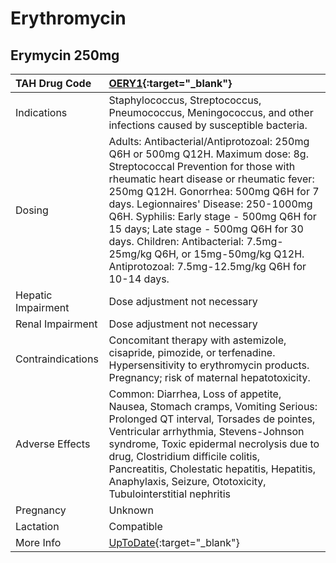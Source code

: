 # Erythromycin

## Erymycin 250mg

| TAH Drug Code      | [OERY1](https://www.tahsda.org.tw/drugs/hissearch.php?drug_code=OERY1){:target="_blank"}                                                                                                                                                                                                                                                                                                                                                                        |
|:-------------------|:----------------------------------------------------------------------------------------------------------------------------------------------------------------------------------------------------------------------------------------------------------------------------------------------------------------------------------------------------------------------------------------------------------------------------------------------------------------|
| Indications        | Staphylococcus, Streptococcus, Pneumococcus, Meningococcus, and other infections caused by susceptible bacteria.                                                                                                                                                                                                                                                                                                                                                |
| Dosing             | Adults: Antibacterial/Antiprotozoal: 250mg Q6H or 500mg Q12H. Maximum dose: 8g. Streptococcal Prevention for those with rheumatic heart disease or rheumatic fever: 250mg Q12H. Gonorrhea: 500mg Q6H for 7 days. Legionnaires' Disease: 250-1000mg Q6H. Syphilis: Early stage - 500mg Q6H for 15 days; Late stage - 500mg Q6H for 30 days. Children: Antibacterial: 7.5mg-25mg/kg Q6H, or 15mg-50mg/kg Q12H. Antiprotozoal: 7.5mg-12.5mg/kg Q6H for 10-14 days. |
| Hepatic Impairment | Dose adjustment not necessary                                                                                                                                                                                                                                                                                                                                                                                                                                   |
| Renal Impairment   | Dose adjustment not necessary                                                                                                                                                                                                                                                                                                                                                                                                                                   |
| Contraindications  | Concomitant therapy with astemizole, cisapride, pimozide, or terfenadine. Hypersensitivity to erythromycin products. Pregnancy; risk of maternal hepatotoxicity.                                                                                                                                                                                                                                                                                                |
| Adverse Effects    | Common: Diarrhea, Loss of appetite, Nausea, Stomach cramps, Vomiting Serious: Prolonged QT interval, Torsades de pointes, Ventricular arrhythmia, Stevens-Johnson syndrome, Toxic epidermal necrolysis due to drug, Clostridium difficile colitis, Pancreatitis, Cholestatic hepatitis, Hepatitis, Anaphylaxis, Seizure, Ototoxicity, Tubulointerstitial nephritis                                                                                              |
| Pregnancy          | Unknown                                                                                                                                                                                                                                                                                                                                                                                                                                                         |
| Lactation          | Compatible                                                                                                                                                                                                                                                                                                                                                                                                                                                      |
| More Info          | [UpToDate](https://www.uptodate.com/contents/erythromycin-drug-information){:target="_blank"}                                                                                                                                                                                                                                                                                                                                                                   |

